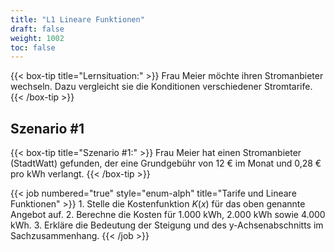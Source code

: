```yaml
---
title: "L1 Lineare Funktionen"
draft: false
weight: 1002
toc: false
---
```


{{< box-tip title="Lernsituation:" >}}
    Frau Meier möchte ihren Stromanbieter wechseln. Dazu vergleicht sie die Konditionen verschiedener Stromtarife.
{{< /box-tip >}}

## Szenario #1

{{< box-tip title="Szenario #1:" >}}
    Frau Meier hat einen Stromanbieter (StadtWatt) gefunden, der eine Grundgebühr von 12 € im Monat und 0,28 € pro kWh verlangt.
{{< /box-tip >}}

{{< job numbered="true" style="enum-alph" title="Tarife und Lineare Funktionen" >}}
    1. Stelle die Kostenfunktion $K(x)$ für das oben genannte Angebot auf.
    2. Berechne die Kosten für 1.000 kWh, 2.000 kWh sowie 4.000 kWh.
    3. Erkläre die Bedeutung der Steigung und des y-Achsenabschnitts im Sachzusammenhang.
{{< /job >}}
